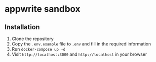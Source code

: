 # appwrite sandbox

## Installation

1. Clone the repository
2. Copy the `.env.example` file to `.env` and fill in the required information
3. Run `docker-compose up -d`
4. Visit `http://localhost:3000` and `http://localhost` in your browser
